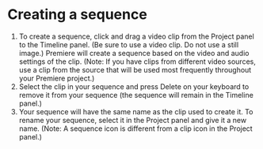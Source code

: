 # Creating a sequence

1. To create a sequence, click and drag a video clip from the Project panel to the Timeline panel. \(Be sure to use a video clip. Do not use a still image.\) Premiere will create a sequence based on the video and audio settings of the clip. \(Note: If you have clips from different video sources, use a clip from the source that will be used most frequently throughout your Premiere project.\)
2. Select the clip in your sequence and press Delete on your keyboard to remove it from your sequence \(the sequence will remain in the Timeline panel.\)
3. Your sequence will have the same name as the clip used to create it. To rename your sequence, select it in the Project panel and give it a new name. \(Note: A sequence icon is different from a clip icon in the Project panel.\)

